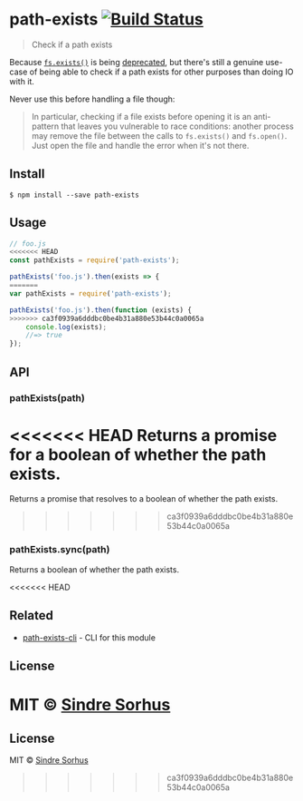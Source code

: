 # path-exists [![Build Status](https://travis-ci.org/sindresorhus/path-exists.svg?branch=master)](https://travis-ci.org/sindresorhus/path-exists)

> Check if a path exists

Because [`fs.exists()`](https://nodejs.org/api/fs.html#fs_fs_exists_path_callback) is being [deprecated](https://github.com/iojs/io.js/issues/103), but there's still a genuine use-case of being able to check if a path exists for other purposes than doing IO with it.

Never use this before handling a file though:

> In particular, checking if a file exists before opening it is an anti-pattern that leaves you vulnerable to race conditions: another process may remove the file between the calls to `fs.exists()` and `fs.open()`. Just open the file and handle the error when it's not there.


## Install

```
$ npm install --save path-exists
```


## Usage

```js
// foo.js
<<<<<<< HEAD
const pathExists = require('path-exists');

pathExists('foo.js').then(exists => {
=======
var pathExists = require('path-exists');

pathExists('foo.js').then(function (exists) {
>>>>>>> ca3f0939a6dddbc0be4b31a880e53b44c0a0065a
	console.log(exists);
	//=> true
});
```


## API

### pathExists(path)

<<<<<<< HEAD
Returns a promise for a boolean of whether the path exists.
=======
Returns a promise that resolves to a boolean of whether the path exists.
>>>>>>> ca3f0939a6dddbc0be4b31a880e53b44c0a0065a

### pathExists.sync(path)

Returns a boolean of whether the path exists.


<<<<<<< HEAD
## Related

- [path-exists-cli](https://github.com/sindresorhus/path-exists-cli) - CLI for this module


## License

MIT © [Sindre Sorhus](https://sindresorhus.com)
=======
## License

MIT © [Sindre Sorhus](http://sindresorhus.com)
>>>>>>> ca3f0939a6dddbc0be4b31a880e53b44c0a0065a
